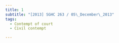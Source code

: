```yaml
---
title: 1
subtitle: "[2013] SGHC 263 / 05\_December\_2013"
tags:
  - Contempt of court
  - Civil contempt

---
```


